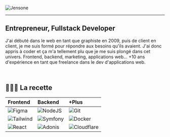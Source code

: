 ![Jensone](https://agiliteach.b-cdn.net/medias/images/b-linkedin.jpg)

---

## Entrepreneur, Fullstack Developer

J'ai débuté dans le web en tant que graphiste en 2009, puis de client en client, je me suis formé pour répondre aux besoins qu'ils avaient. J'ai donc appris à coder et ça m'a tellement plu que je me suis plongé dans cet univers. Frontend, backend, marketing, applications web... +10 ans d'expérience en tant que freelance dans le dev d'applications web.

<br>

## 👨🏽‍🍳 La recette

| Frontend | Backend | +Plus |
|:--|:--|:--|
|![Figma](https://img.shields.io/badge/-Figma-101010?style=for-the-badge&logo=figma&logoColor=white)|![NodeJS](https://img.shields.io/badge/-NodeJS-101010?style=for-the-badge&logo=nodejs&logoColor=white)|![Git](https://img.shields.io/badge/-Git-101010?style=for-the-badge&logo=git&logoColor=white)|
|![Tailwind](https://img.shields.io/badge/-Tailwind-101010?style=for-the-badge&logo=tailwindcss&logoColor=white)|![Symfony](https://img.shields.io/badge/-Symfony-101010?style=for-the-badge&logo=Symfony&logoColor=white)|![Docker](https://img.shields.io/badge/-Docker-101010?style=for-the-badge&logo=docker&logoColor=white)|
|![React](https://img.shields.io/badge/-React-101010?style=for-the-badge&logo=react&logoColor=white)|![Adonis](https://img.shields.io/badge/-Adonis-101010?style=for-the-badge&logo=Adonisjs&logoColor=white)|![Cloudflare](https://img.shields.io/badge/-Cloudflare-101010?style=for-the-badge&logo=cloudflare&logoColor=white)|

